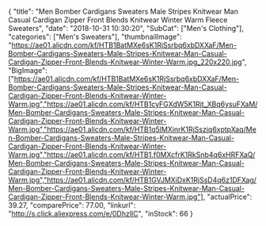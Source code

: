 {
	"title": "Men Bomber Cardigans Sweaters Male Stripes Knitwear Man Casual Cardigan Zipper Front Blends Knitwear Winter Warm Fleece Sweaters",
	"date": "2018-10-31 10:30:20",
	"SubCat": ["Men's Clothing"],
	"categories": ["Men's Sweaters"],
	"thumbnailImage": "https://ae01.alicdn.com/kf/HTB1BatMXe6sK1RjSsrbq6xbDXXaF/Men-Bomber-Cardigans-Sweaters-Male-Stripes-Knitwear-Man-Casual-Cardigan-Zipper-Front-Blends-Knitwear-Winter-Warm.jpg_220x220.jpg",
	"BigImage": ["https://ae01.alicdn.com/kf/HTB1BatMXe6sK1RjSsrbq6xbDXXaF/Men-Bomber-Cardigans-Sweaters-Male-Stripes-Knitwear-Man-Casual-Cardigan-Zipper-Front-Blends-Knitwear-Winter-Warm.jpg","https://ae01.alicdn.com/kf/HTB1cyFGXdW5K1Rjt_XBq6ysuFXaM/Men-Bomber-Cardigans-Sweaters-Male-Stripes-Knitwear-Man-Casual-Cardigan-Zipper-Front-Blends-Knitwear-Winter-Warm.jpg","https://ae01.alicdn.com/kf/HTB1q5lMXinrK1RjSsziq6xptpXaq/Men-Bomber-Cardigans-Sweaters-Male-Stripes-Knitwear-Man-Casual-Cardigan-Zipper-Front-Blends-Knitwear-Winter-Warm.jpg","https://ae01.alicdn.com/kf/HTB1.f0MXcfrK1RkSnb4q6xHRFXaQ/Men-Bomber-Cardigans-Sweaters-Male-Stripes-Knitwear-Man-Casual-Cardigan-Zipper-Front-Blends-Knitwear-Winter-Warm.jpg","https://ae01.alicdn.com/kf/HTB1GVJMXiDxK1RjSsD4q6z1DFXag/Men-Bomber-Cardigans-Sweaters-Male-Stripes-Knitwear-Man-Casual-Cardigan-Zipper-Front-Blends-Knitwear-Winter-Warm.jpg"],
	"actualPrice": 39.27,
	"comparePrice": 77.00,
	"linkurl": "http://s.click.aliexpress.com/e/0DhzlIC",
	"inStock": 66
}
